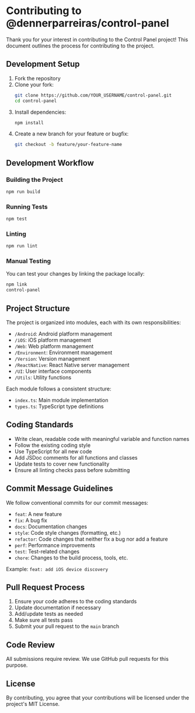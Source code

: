 # Contributing to @dennerparreiras/control-panel

Thank you for your interest in contributing to the Control Panel project! This document outlines the process for contributing to the project.

## Development Setup

1. Fork the repository
2. Clone your fork:
   ```bash
   git clone https://github.com/YOUR_USERNAME/control-panel.git
   cd control-panel
   ```
3. Install dependencies:
   ```bash
   npm install
   ```
4. Create a new branch for your feature or bugfix:
   ```bash
   git checkout -b feature/your-feature-name
   ```

## Development Workflow

### Building the Project

```bash
npm run build
```

### Running Tests

```bash
npm test
```

### Linting

```bash
npm run lint
```

### Manual Testing

You can test your changes by linking the package locally:

```bash
npm link
control-panel
```

## Project Structure

The project is organized into modules, each with its own responsibilities:

- `/Android`: Android platform management
- `/iOS`: iOS platform management
- `/Web`: Web platform management
- `/Environment`: Environment management
- `/Version`: Version management
- `/ReactNative`: React Native server management
- `/UI`: User interface components
- `/Utils`: Utility functions

Each module follows a consistent structure:
- `index.ts`: Main module implementation
- `types.ts`: TypeScript type definitions

## Coding Standards

- Write clean, readable code with meaningful variable and function names
- Follow the existing coding style
- Use TypeScript for all new code
- Add JSDoc comments for all functions and classes
- Update tests to cover new functionality
- Ensure all linting checks pass before submitting

## Commit Message Guidelines

We follow conventional commits for our commit messages:

- `feat`: A new feature
- `fix`: A bug fix
- `docs`: Documentation changes
- `style`: Code style changes (formatting, etc.)
- `refactor`: Code changes that neither fix a bug nor add a feature
- `perf`: Performance improvements
- `test`: Test-related changes
- `chore`: Changes to the build process, tools, etc.

Example: `feat: add iOS device discovery`

## Pull Request Process

1. Ensure your code adheres to the coding standards
2. Update documentation if necessary
3. Add/update tests as needed
4. Make sure all tests pass
5. Submit your pull request to the `main` branch

## Code Review

All submissions require review. We use GitHub pull requests for this purpose.

## License

By contributing, you agree that your contributions will be licensed under the project's MIT License. 